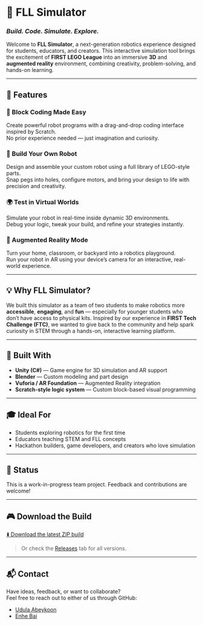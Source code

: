 # 🌟 FLL Simulator
### *Build. Code. Simulate. Explore.*

Welcome to **FLL Simulator**, a next-generation robotics experience designed for students, educators, and creators. This interactive simulation tool brings the excitement of **FIRST LEGO League** into an immersive **3D** and **augmented reality** environment, combining creativity, problem-solving, and hands-on learning.

---

## 🚀 Features

### 🧱 Block Coding Made Easy
Create powerful robot programs with a drag-and-drop coding interface inspired by Scratch.  
No prior experience needed — just imagination and curiosity.

### 🤖 Build Your Own Robot
Design and assemble your custom robot using a full library of LEGO-style parts.  
Snap pegs into holes, configure motors, and bring your design to life with precision and creativity.

### 🌍 Test in Virtual Worlds
Simulate your robot in real-time inside dynamic 3D environments.  
Debug your logic, tweak your build, and refine your strategies instantly.

### 📱 Augmented Reality Mode
Turn your home, classroom, or backyard into a robotics playground.  
Run your robot in AR using your device’s camera for an interactive, real-world experience.

---

## 💡 Why FLL Simulator?

We built this simulator as a team of two students to make robotics more **accessible**, **engaging**, and **fun** — especially for younger students who don’t have access to physical kits. Inspired by our experience in **FIRST Tech Challenge (FTC)**, we wanted to give back to the community and help spark curiosity in STEM through a hands-on, interactive learning platform.

---

## 🔧 Built With

- **Unity (C#)** — Game engine for 3D simulation and AR support  
- **Blender** — Custom modeling and part design  
- **Vuforia / AR Foundation** — Augmented Reality integration  
- **Scratch-style logic system** — Custom block-based visual programming  

---

## 🎓 Ideal For

- Students exploring robotics for the first time  
- Educators teaching STEM and FLL concepts  
- Hackathon builders, game developers, and creators who love simulation  

---

## 🚧 Status

This is a work-in-progress team project. Feedback and contributions are welcome!

---

## 🎮 Download the Build

[⬇️ Download the latest ZIP build](https://github.com/your-username/your-repo-name/releases/latest)

> Or check the [Releases](https://github.com/your-username/your-repo-name/releases) tab for all versions.

---

## 📬 Contact

Have ideas, feedback, or want to collaborate?  
Feel free to reach out to either of us through GitHub:

- [Udula Abeykoon](https://github.com/UdulaAbeykoon)  
- [Enhe Bai](https://github.com/iab131)
